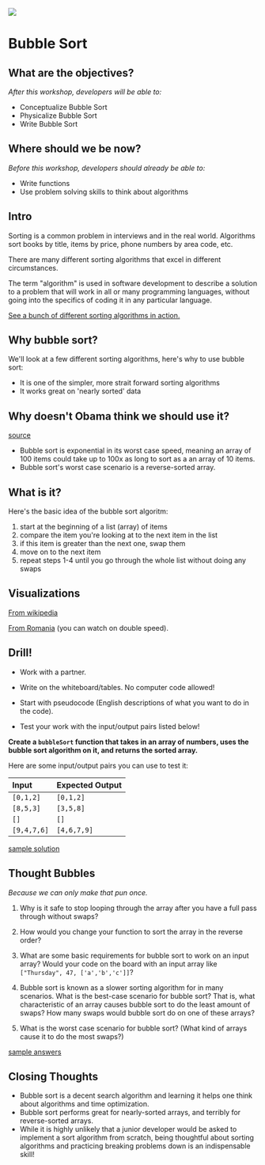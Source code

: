 <!--
Creator: <Name>
Market: SF
-->

![](https://ga-dash.s3.amazonaws.com/production/assets/logo-9f88ae6c9c3871690e33280fcf557f33.png)

# Bubble Sort

## What are the objectives?
*After this workshop, developers will be able to:*

- Conceptualize Bubble Sort
- Physicalize Bubble Sort
- Write Bubble Sort

## Where should we be now?
*Before this workshop, developers should already be able to:*

- Write functions
- Use problem solving skills to think about algorithms

## Intro

Sorting is a common problem in interviews and in the real world. Algorithms sort books by title,  items by price, phone numbers by area code, etc.

There are many different sorting algorithms that excel in different circumstances.

The term "algorithm" is used in software development to describe a solution to a problem that will work in all or many programming languages, without going into the specifics of coding it in any particular language.

<a href="http://www.sorting-algorithms.com/" target="_blank">See a bunch of different sorting algorithms in action.</a>

## Why bubble sort?  

We'll look at a few different sorting algorithms, here's why to use bubble sort:

 - It is one of the simpler, more strait forward sorting algorithms
 - It works great on 'nearly sorted' data

## Why doesn't Obama think we should use it?

[source](https://www.youtube.com/watch?v=k4RRi_ntQc8)

- Bubble sort is exponential in its worst case speed, meaning an array of 100 items could take up to 100x as long to sort as a an array of 10 items.
- Bubble sort's worst case scenario is a reverse-sorted array.

## What is it?

Here's the basic idea of the bubble sort algoritm:
  1. start at the beginning of a list (array) of items
  2. compare the item you're looking at to the next item in the list
  3. if this item is greater than the next one, swap them
  4. move on to the next item
  5. repeat steps 1-4 until you go through the whole list without doing any swaps


## Visualizations

<a href="https://en.wikipedia.org/wiki/Bubble_sort#/media/File:Bubble-sort-example-300px.gif" target="_blank">From wikipedia</a>


<a href="https://www.youtube.com/watch?v=lyZQPjUT5B4&t=52" target="_blank">
From Romania</a> (you can watch on double speed).

## Drill!

* Work with a partner.

* Write on the whiteboard/tables. No computer code allowed!

* Start with pseudocode (English descriptions of what you want to do in the code).

* Test your work with the input/output pairs listed below!

**Create a `bubbleSort` function that takes in an array of numbers, uses the bubble sort algorithm on it, and returns the sorted array.**

Here are some input/output pairs you can use to test it:

| Input | Expected Output |
| :--- | :--- |
| `[0,1,2]` | `[0,1,2]` |
| `[8,5,3]` | `[3,5,8]` |
| `[]`  | `[]` |
| `[9,4,7,6]` |  `[4,6,7,9]` |

[sample solution](sample-solution.js)

## Thought Bubbles

_Because we can only make that pun once._

1. Why is it safe to stop looping through the array after you have a full pass through without swaps?  

1. How would you change your function to sort the array in the reverse order?

1. What are some basic requirements for bubble sort to work on an input array?  Would your code on the board with an input array like `["Thursday", 47, ['a','b','c']]`?

1. Bubble sort is known as a slower sorting algorithm for in many scenarios.   What is the best-case scenario for bubble sort? That is, what characteristic of an array causes bubble sort to do the least amount of swaps?  How many swaps would bubble sort do on one of these arrays?  

1. What is the worst case scenario for bubble sort?  (What kind of arrays cause it to do the most swaps?)  



[sample answers](thought-bubbles.md)

## Closing Thoughts
- Bubble sort is a decent search algorithm and learning it helps one think about algorithms and time optimization.
- Bubble sort performs great for nearly-sorted arrays, and terribly for reverse-sorted arrays.
- While it is highly unlikely that a junior developer would be asked to implement a sort algorithm from scratch, being thoughtful about sorting algorithms and practicing breaking problems down is an indispensable skill!

